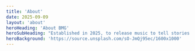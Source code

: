 ```yaml
---
title: 'About'
date: 2025-09-09
layout: 'about'
heroHeading: 'About BMG'
heroSubHeading: "Established in 2025, to release music to tell stories and inspire; that improve the quality of your life."
heroBackground: 'https://source.unsplash.com/sO-JmQj95ec/1600x1000'
---
```

